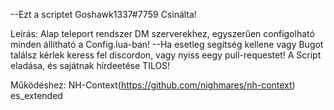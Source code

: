 --Ezt a scriptet Goshawk1337#7759 Csinálta!

Leírás: 
Alap teleport rendszer DM szerverekhez, egyszerűen configolható minden állítható a Config.lua-ban!
--Ha esetleg segítség kellene vagy Bugot találsz kérlek keress fel discordon, vagy nyiss eegy pull-requestet!
A Script eladása, és sajátnak hírdeetése TILOS!

Működéshez:
NH-Context(https://github.com/nighmares/nh-context)
es_extended
